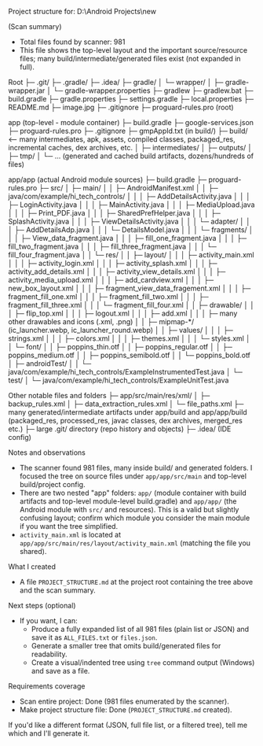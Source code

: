 Project structure for: D:\Android Projects\new

(Scan summary)
- Total files found by scanner: 981
- This file shows the top-level layout and the important source/resource files; many build/intermediate/generated files exist (not expanded in full).

Root
├─ .git/
├─ .gradle/
├─ .idea/
├─ gradle/
│  └─ wrapper/
│     ├─ gradle-wrapper.jar
│     └─ gradle-wrapper.properties
├─ gradlew
├─ gradlew.bat
├─ build.gradle
├─ gradle.properties
├─ settings.gradle
├─ local.properties
├─ README.md
├─ image.jpg
├─ .gitignore
├─ proguard-rules.pro (root)

app (top-level - module container)
├─ build.gradle
├─ google-services.json
├─ proguard-rules.pro
├─ .gitignore
├─ gmpAppId.txt (in build/)
├─ build/    <-- many intermediates, apk, assets, compiled classes, packaged_res, incremental caches, dex archives, etc.
│  ├─ intermediates/
│  ├─ outputs/
│  ├─ tmp/
│  └─ ... (generated and cached build artifacts, dozens/hundreds of files)

app/app (actual Android module sources)
├─ build.gradle
├─ proguard-rules.pro
├─ src/
│  ├─ main/
│  │  ├─ AndroidManifest.xml
│  │  ├─ java/com/example/hi_tech_controls/
│  │  │  ├─ AddDetailsActivity.java
│  │  │  ├─ LoginActivity.java
│  │  │  ├─ MainActivity.java
│  │  │  ├─ MediaUpload.java
│  │  │  ├─ Print_PDF.java
│  │  │  ├─ SharedPrefHelper.java
│  │  │  ├─ SplashActivity.java
│  │  │  ├─ ViewDetailsActivity.java
│  │  │  └─ adapter/
│  │  │     ├─ AddDetailsAdp.java
│  │  │     └─ DetailsModel.java
│  │  │  └─ fragments/
│  │  │     ├─ View_data_fragment.java
│  │  │     ├─ fill_one_fragment.java
│  │  │     ├─ fill_two_fragment.java
│  │  │     ├─ fill_three_fragment.java
│  │  │     └─ fill_four_fragment.java
│  │  └─ res/
│  │     ├─ layout/
│  │     │  ├─ activity_main.xml
│  │     │  ├─ activity_login.xml
│  │     │  ├─ activity_splash.xml
│  │     │  ├─ activity_add_details.xml
│  │     │  ├─ activity_view_details.xml
│  │     │  ├─ activity_media_upload.xml
│  │     │  ├─ add_cardview.xml
│  │     │  ├─ new_box_layout.xml
│  │     │  ├─ fragment_view_data_fragement.xml
│  │     │  ├─ fragment_fill_one.xml
│  │     │  ├─ fragment_fill_two.xml
│  │     │  ├─ fragment_fill_three.xml
│  │     │  └─ fragment_fill_four.xml
│  │     ├─ drawable/
│  │     │  ├─ flip_top.xml
│  │     │  ├─ logout.xml
│  │     │  ├─ add.xml
│  │     │  ├─ many other drawables and icons (.xml, .png)
│  │     ├─ mipmap-*/ (ic_launcher.webp, ic_launcher_round.webp)
│  │     ├─ values/
│  │     │  ├─ strings.xml
│  │     │  ├─ colors.xml
│  │     │  ├─ themes.xml
│  │     │  └─ styles.xml
│  │     └─ font/
│  │        ├─ poppins_thin.otf
│  │        ├─ poppins_regular.otf
│  │        ├─ poppins_medium.otf
│  │        ├─ poppins_semibold.otf
│  │        └─ poppins_bold.otf
│  ├─ androidTest/
│  │  └─ java/com/example/hi_tech_controls/ExampleInstrumentedTest.java
│  └─ test/
│     └─ java/com/example/hi_tech_controls/ExampleUnitTest.java

Other notable files and folders
├─ app/src/main/res/xml/
│  ├─ backup_rules.xml
│  ├─ data_extraction_rules.xml
│  └─ file_paths.xml
├─ many generated/intermediate artifacts under app/build and app/app/build (packaged_res, processed_res, javac classes, dex archives, merged_res etc.)
├─ large .git/ directory (repo history and objects)
├─ .idea/ (IDE config)

Notes and observations
- The scanner found 981 files, many inside build/ and generated folders. I focused the tree on source files under `app/app/src/main` and top-level build/project config.
- There are two nested "app" folders: `app/` (module container with build artifacts and top-level module-level build.gradle) and `app/app/` (the Android module with `src/` and resources). This is a valid but slightly confusing layout; confirm which module you consider the main module if you want the tree simplified.
- `activity_main.xml` is located at `app/app/src/main/res/layout/activity_main.xml` (matching the file you shared).

What I created
- A file `PROJECT_STRUCTURE.md` at the project root containing the tree above and the scan summary.

Next steps (optional)
- If you want, I can:
  - Produce a fully expanded list of all 981 files (plain list or JSON) and save it as `ALL_FILES.txt` or `files.json`.
  - Generate a smaller tree that omits build/generated files for readability.
  - Create a visual/indented tree using `tree` command output (Windows) and save as a file.

Requirements coverage
- Scan entire project: Done (981 files enumerated by the scanner).
- Make project structure file: Done (`PROJECT_STRUCTURE.md` created).

If you'd like a different format (JSON, full file list, or a filtered tree), tell me which and I'll generate it.

